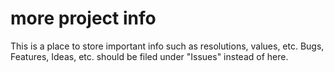 # more project info
This is a place to store important info such as resolutions, values, etc.
Bugs, Features, Ideas, etc. should be filed under "Issues" instead of here.

